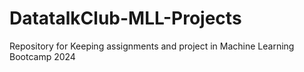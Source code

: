 # DatatalkClub-MLL-Projects
Repository for Keeping assignments and project in Machine Learning Bootcamp 2024
